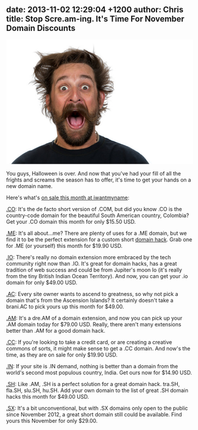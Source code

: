 date: 2013-11-02 12:29:04 +1200
author: Chris
title: Stop Scre.am-ing. It's Time For November Domain Discounts
----

![bigstock-Goofy-young-man-with-full-bea-45789868.jpg](/media/2013-11-02-bigstock-Goofy-young-man-with-full-bea-45789868.jpg)

<!-- excerpt -->

You guys, Halloween is over. And now that you've had your fill of all the frights and screams the season has to offer, it's time to get your hands on a new domain name. 

Here's what's [on sale this month at iwantmyname](https://iwantmyname.com/domains/special-offer):

<!-- /excerpt -->

[.CO](https://iwantmyname.com/domains/co-colombian-domain-name-registration-for-colombia): It's the de facto short version of .COM, but did you know .CO is the country-code domain for the beautiful South American country, Colombia? Get your .CO domain this month for only $15.50 USD.

[.ME](https://iwantmyname.com/domains/me-montenegrean-domain-name-registration-for-montenegro): It's all about...me? There are plenty of uses for a .ME domain, but we find it to be the perfect extension for a custom short [domain hack](https://iwantmyname.com/blog/2013/10/what-is-a-domain-hack-and-how-can-i-make-one.html). Grab one for .ME (or yourself) this month for $19.90 USD.

[.IO](https://iwantmyname.com/domains/io-domain-name-registration-for-british-indian-ocean-territory): There's really no domain extension more embraced by the tech community right now than .IO. It's great for domain hacks, has a great tradition of web success and could be from Jupiter's moon Io (it's really from the tiny British Indian Ocean Territory). And now, you can get your .io domain for only $49.00 USD.

[.AC](https://iwantmyname.com/domains/ac-international-domain-name-registration-for-ascension-island): Every site owner wants to ascend to greatness, so why not pick a domain that's from the Ascension Islands? It certainly doesn't take a brani.AC to pick yours up this month for $49.00.

[.AM](https://iwantmyname.com/domains/am-armenian-domain-name-registration-for-armenia): It's a dre.AM of a domain extension, and now you can pick up your .AM domain today for $79.00 USD. Really, there aren't many extensions better than .AM for a good domain hack.

[.CC](https://iwantmyname.com/domains/cc-domain-name-registration-for-cocos-keeling-islands): If you're looking to take a credit card, or are creating a creative commons of sorts, it might make sense to get a .CC domain. And now's the time, as they are on sale for only $19.90 USD.

[.IN](https://iwantmyname.com/domains/in-indian-domain-name-registration-for-india): If your site is .IN demand, nothing is better than a domain from the world's second most populous country, India. Get ours now for $14.90 USD.

[.SH](https://iwantmyname.com/domains/sh-domain-name-registration-for-saint-helena): Like .AM, .SH is a perfect solution for a great domain hack. tra.SH, fla.SH, slu.SH, hu.SH. Add your own domain to the list of great .SH domain hacks this month for $49.00 USD.

[.SX](https://iwantmyname.com/domains/sx-st-maartener-domain-name-registration-for-sint-maarten): It's a bit unconventional, but with .SX domains only open to the public since November 2012, a great short domain still could be available. Find yours this November for only $29.00.
